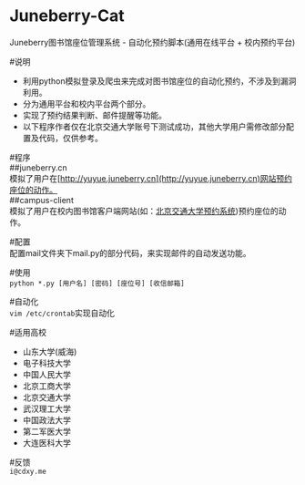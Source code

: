 # Juneberry-Cat  
Juneberry图书馆座位管理系统 - 自动化预约脚本(通用在线平台 + 校内预约平台)  
  
#说明  
 - 利用python模拟登录及爬虫来完成对图书馆座位的自动化预约，不涉及到漏洞利用。  
 - 分为通用平台和校内平台两个部分。    
 - 实现了预约结果判断、邮件提醒等功能。  
 - 以下程序作者仅在北京交通大学账号下测试成功，其他大学用户需修改部分配置及代码，仅供参考。  
  
#程序   
##juneberry.cn   
模拟了用户在[http://yuyue.juneberry.cn](http://yuyue.juneberry.cn)网站预约座位的动作。  
##campus-client  
模拟了用户在校内图书馆客户端网站(如：[北京交通大学预约系统](http://202.112.150.5:82/))预约座位的动作。  
  
#配置  
配置mail文件夹下mail.py的部分代码，来实现邮件的自动发送功能。  
   
#使用  
`python *.py [用户名] [密码] [座位号] [收信邮箱]`  
    
#自动化  
`vim /etc/crontab`实现自动化  
  
#适用高校  
 - 山东大学(威海)
 - 电子科技大学
 - 中国人民大学
 - 北京工商大学
 - 北京交通大学
 - 武汉理工大学
 - 中国政法大学
 - 第二军医大学
 - 大连医科大学
  
#反馈  
`i@cdxy.me`    
